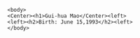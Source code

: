 	<body>
	<Center><h1>Gui-hua Mao</Center><left>
	<left><h2>Birth: June 15,1993</h2><left>
	</body>	
		
